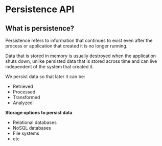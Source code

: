 # Persistence API

## What is persistence?
Persistence refers to information that continues to exist even after the process or application that created it is
no longer running.

Data that is stored in memory is usually destroyed when the application shuts down, unlike persisted data that is 
stored across time and can live independent of the system that created it.

We persist data so that later it can be:

- Retrieved
- Processed
- Transformed
- Analyzed

**Storage options to persist data**

- Relational databases
- NoSQL databases
- File systems
- etc


